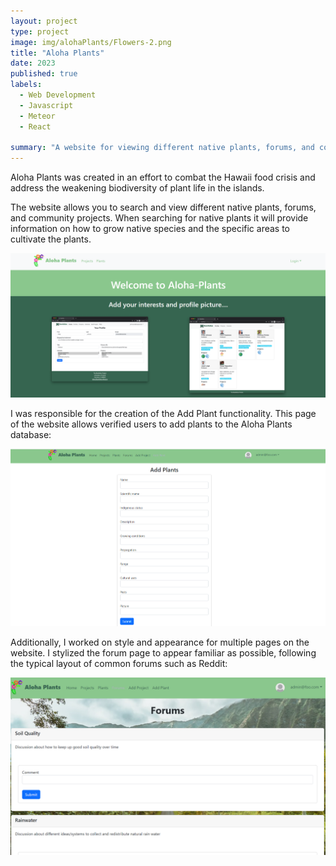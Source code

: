 ```yaml
---
layout: project
type: project
image: img/alohaPlants/Flowers-2.png
title: "Aloha Plants"
date: 2023
published: true
labels:
  - Web Development
  - Javascript
  - Meteor
  - React
  
summary: "A website for viewing different native plants, forums, and community projects."
---
```




Aloha Plants was created in an effort to combat the Hawaii food crisis and address the weakening biodiversity of plant life in the islands.

The website allows you to search and view different native plants, forums, and community projects. When searching for native plants it will provide information on how to grow native species and the specific areas to cultivate the plants.

<img class="img-fluid" src="../img/alohaPlants/landing.png">

I was responsible for the creation of the Add Plant functionality. This page of the website allows verified users to add plants to the Aloha Plants database:

<img class="img-fluid" src="../img/alohaPlants/addplant.png">

Additionally, I worked on style and appearance for multiple pages on the website. I stylized the forum page to appear familiar as possible, following the typical layout of common forums such as Reddit:

<img class="img-fluid" src="../img/alohaPlants/forums.png">

